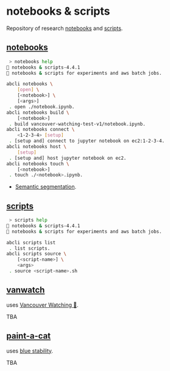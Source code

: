 # notebooks & scripts

Repository of research [notebooks](#notebooks) and [scripts](#scripts).

## [notebooks](./notebooks/)

```bash
 > notebooks help
📜 notebooks & scripts-4.4.1
📜 notebooks & scripts for experiments and aws batch jobs.

abcli notebooks \
	[open] \
	[<notebook>] \
	[<args>]
 . open ./notebook.ipynb.
abcli notebooks build \
	[<notebook>]
 . build vancouver-watching-test-v1/notebook.ipynb.
abcli notebooks connect \
	<1-2-3-4> [setup]
 . [setup and] connect to jupyter notebook on ec2:1-2-3-4.
abcli notebooks host \
	[setup]
 . [setup and] host jupyter notebook on ec2.
abcli notebooks touch \
	[<notebook>]
 . touch ./<notebook>.ipynb.
```

- [Semantic segmentation](./semseg).

## [scripts](./scripts/)

```bash
 > scripts help
📜 notebooks & scripts-4.4.1
📜 notebooks & scripts for experiments and aws batch jobs.

abcli scripts list
 . list scripts.
abcli scripts source \
	[<script-name>] \
	<args>
 . source <script-name>.sh
```

## [vanwatch](./scripts/vanwatch/)

uses [Vancouver Watching 🌈](https://github.com/kamangir/Vancouver-Watching).

TBA

## [paint-a-cat](./scripts/paint-a-cat.sh)

uses [blue stability](https://github.com/kamangir/blue-stability).

TBA